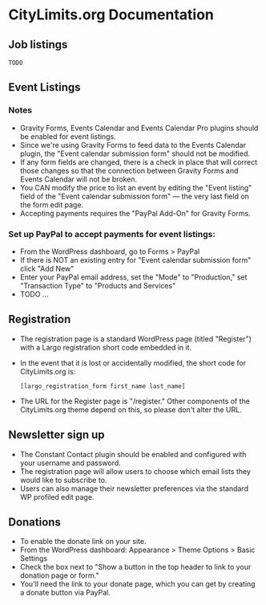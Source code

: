 # CityLimits.org Documentation

## Job listings

    TODO

## Event Listings

### Notes

- Gravity Forms, Events Calendar and Events Calendar Pro plugins should be enabled for event listings.
- Since we're using Gravity Forms to feed data to the Events Calendar plugin, the "Event calendar submission form" should not be modified.
- If any form fields are changed, there is a check in place that will correct those changes so that the connection between Gravity Forms and Events Calendar will not be broken.
- You CAN modify the price to list an event by editing the "Event listing" field of the "Event calendar submission form" — the very last field on the form edit page.
- Accepting payments requires the "PayPal Add-On" for Gravity Forms.

### Set up PayPal to accept payments for event listings:

- From the WordPress dashboard, go to Forms > PayPal
- If there is NOT an existing entry for "Event calendar submission form" click "Add New"
- Enter your PayPal email address, set the "Mode" to "Production," set "Transaction Type" to "Products and Services"
- TODO ...

## Registration

- The registration page is a standard WordPress page (titled "Register") with a Largo registration short code embedded in it.
- In the event that it is lost or accidentally modified, the short code for CityLimits.org is:

    `[largo_registration_form first_name last_name]`

- The URL for the Register page is "/register." Other components of the CityLimits.org theme depend on this, so please don't alter the URL.

## Newsletter sign up

- The Constant Contact plugin should be enabled and configured with your username and password.
- The registration page will allow users to choose which email lists they would like to subscribe to.
- Users can also manage their newsletter preferences via the standard WP profiled edit page.

## Donations

- To enable the donate link on your site.
- From the WordPress dashboard: Appearance > Theme Options > Basic Settings
- Check the box next to "Show a button in the top header to link to your donation page or form."
- You'll need the link to your donate page, which you can get by creating a donate button via PayPal.
